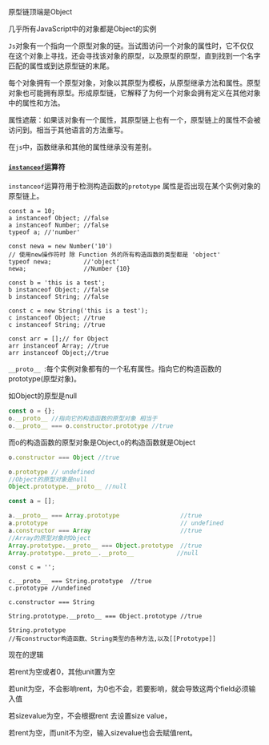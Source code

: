 原型链顶端是Object

几乎所有JavaScript中的对象都是Object的实例

`Js`对象有一个指向一个原型对象的链。当试图访问一个对象的属性时，它不仅仅在这个对象上寻找，还会寻找该对象的原型，以及原型的原型，直到找到一个名字匹配的属性或到达原型链的末尾。



每个对象拥有一个原型对象，对象以其原型为模板，从原型继承方法和属性。原型对象也可能拥有原型。形成原型链，它解释了为何一个对象会拥有定义在其他对象中的属性和方法。



属性遮蔽：如果该对象有一个属性，其原型链上也有一个，原型链上的属性不会被访问到。相当于其他语言的方法重写。



在`js`中，函数继承和其他的属性继承没有差别。

#### [`instanceof`](https://developer.mozilla.org/zh-CN/docs/Web/JavaScript/Reference/Operators/instanceof)运算符

`instanceof`运算符用于检测构造函数的`prototype` 属性是否出现在某个实例对象的原型链上。

```
const a = 10;
a instanceof Object; //false
a instanceof Number; //false
typeof a; //'number'

const newa = new Number('10')
// 使用new操作符时 除 Function 外的所有构造函数的类型都是 'object'
typeof newa;         //'object'
newa;                //Number {10}

const b = 'this is a test';
b instanceof Object; //false
b instanceof String; //false

const c = new String('this is a test');
c instanceof Object; //true
c instanceof String; //true

const arr = [];// for Object
arr instanceof Array; //true
arr instanceof Object;//true

```

`__proto__ `:每个实例对象都有的一个私有属性。指向它的构造函数的prototype(原型对象)。

如Object的原型是null

```js
const o = {};
o.__proto__ //指向它的构造函数的原型对象 相当于
o.__proto__ === o.constructor.prototype //true
```

而o的构造函数的原型对象是Object,o的构造函数就是Object

```js
o.constructor === Object //true

o.prototype // undefined
//Object的原型对象是null
Object.prototype.__proto__ //null
```



```js
const a = [];

a.__proto__ === Array.prototype                 //true
a.prototype                                     // undefined
a.constructor === Array                         //true
//Array的原型对象时Object
Array.prototype.__proto__ === Object.prototype  //true
Array.prototype.__proto__.__proto__            //null
```



```
const c = '';

c.__proto__ === String.prototype  //true
c.prototype //undefined

c.constructor === String

String.prototype.__proto__ === Object.prototype //true
```



```
String.prototype
//有constructor构造函数、String类型的各种方法,以及[[Prototype]]

```



现在的逻辑

若rent为空或者0，其他unit置为空

若unit为空，不会影响rent，为0也不会，若要影响，就会导致这两个field必须输入值

若sizevalue为空，不会根据rent 去设置size value，

若rent为空，而unit不为空，输入sizevalue也会去赋值rent。

